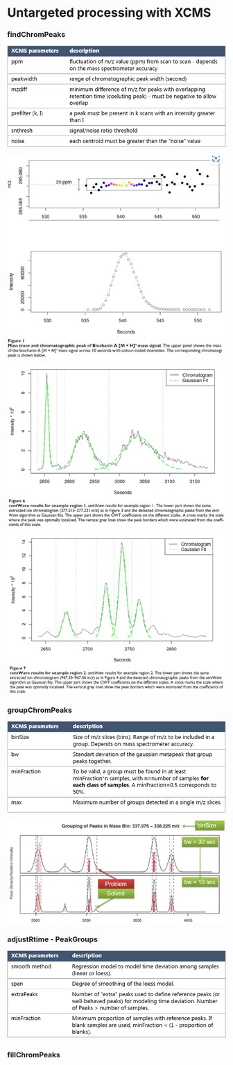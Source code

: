 # Untargeted processing with XCMS

### findChromPeaks
![](image/untar_xcms/find0.png)

![](image/untar_xcms/find1.png)

![](image/untar_xcms/find2.png)

![](image/untar_xcms/find3.png)

### groupChromPeaks
![](image/untar_xcms/group0.png)

![](image/untar_xcms/group1.png)

### adjustRtime - PeakGroups
![](image/untar_xcms/adjustRT0.png)

### fillChromPeaks
